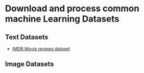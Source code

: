 # Download and process common machine Learning Datasets


## Text Datasets
- [IMDB Movie reviews dataset](text/imdb/README.md)


## Image Datasets
